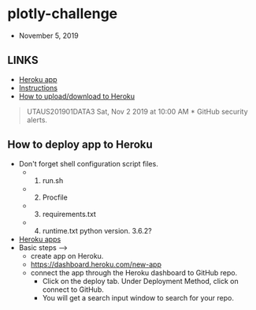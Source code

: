 # plotly-challenge
* November 5, 2019

## LINKS ##
* [Heroku app](https://dashboard.heroku.com/apps/jlcatx512-plotly-challenge/deploy/github)
* [Instructions](https://github.com/the-Coding-Boot-Camp-at-UT/UT-MCB-DATA-PT-07-2019-U-C/tree/master/homework-instructions/15-Interactive-Visualizations-and-Dashboards/Instructions)
* [How to upload/download to Heroku](https://bootcampspot.com/sessions/591054/videos/62383)
> UTAUS201901DATA3 Sat, Nov 2 2019 at 10:00 AM
    * GitHub security alerts.   

## How to deploy app to Heroku ##
* Don't forget shell configuration script files.
    * 1. run.sh
    * 2. Procfile
    * 3. requirements.txt
    * 4. runtime.txt python version. 3.6.2?  
* [Heroku apps](https://dashboard.heroku.com/apps)
* Basic steps -->
    * create app on Heroku.
    * https://dashboard.heroku.com/new-app
    * connect the app through the Heroku dashboard to GitHub repo.
        * Click on the deploy tab. Under Deployment Method, click on connect to GitHub.
        * You will get a search input window to search for your repo.